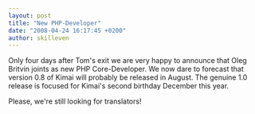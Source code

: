 ```yaml
---
layout: post
title: "New PHP-Developer"
date: "2008-04-24 16:17:45 +0200"
author: skilleven
---
```


Only four days after Tom's exit we are very happy to announce that Oleg Britvin joints as new PHP Core-Developer.
We now dare to forecast that version 0.8 of Kimai will probably be released in August.
The genuine 1.0 release is focused for Kimai's second birthday December this year.

Please, we're still looking for translators!
